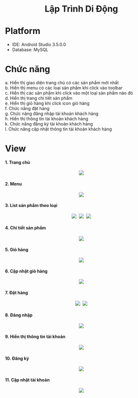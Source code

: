 # <p align="center">Lập Trình Di Động</p>

# Platform
- IDE: Android Studio 3.5.0.0
- Database: MySQL

# Chức năng
a. Hiển thị giao diện trang chủ có các sản phẩm mới nhất<br/>
b. Hiển thị menu có các loại sản phẩm khi click vào toolbar<br/>
c. Hiển thị các sản phẩm khi click vào một loại sản phẩm nào đó<br/>
d. Hiển thị trang chi tiết sản phẩm<br/>
e. Hiển thị giỏ hàng khi click icon giỏ hàng<br/>
f. Chức năng đặt hàng<br/>
g. Chức năng đăng nhập tài khoản khách hàng<br/>
h. Hiển thị thông tin tài khoản khách hàng<br/>
k. Chức năng đăng ký tài khoản khách hàng<br/>
l. Chức năng cập nhật thông tin tài khoản khách hàng<br/>

# View
#### 1. Trang chủ
<p align="center">
	<kbd>
		<img src="image_test/trangchu.PNG">
	</kbd>
</p>

#### 2. Menu

<p align="center">
	<kbd>
		<img src="image_test/menu.PNG">
	</kbd>
</p>

#### 3. List sản phẩm theo loại

<p align="center">
	<kbd>
		<img src="image_test/spTheoLoai1.PNG">
	</kbd>
	<kbd>
		<img src="image_test/spTheoLoai2.PNG">
	</kbd>
	<kbd>
		<img src="image_test/spTheoLoai3.PNG">
	</kbd>
</p>

#### 4. Chi tiết sản phẩm

<p align="center">
	<kbd>
		<img src="image_test/chiTietSP.PNG">
	</kbd>
</p>

#### 5. Giỏ hàng

<p align="center">
	<kbd>
		<img src="image_test/gioHang.PNG">
	</kbd>
</p>

#### 6. Cập nhật giỏ hàng

<p align="center">
	<kbd>
		<img src="image_test/capNhatGH.PNG">
	</kbd>
</p>

#### 7. Đặt hàng

<p align="center">
	<kbd>
		<img src="image_test/ttinMuaHang.PNG">
	</kbd>
	<kbd>
		<img src="image_test/datHang.PNG">
	</kbd>
</p>

#### 8. Đăng nhập

<p align="center">
	<kbd>
		<img src="image_test/dangNhap.PNG">
	</kbd>
</p>

#### 9. Hiển thị thông tin tài khoản

<p align="center">
	<kbd>
		<img src="image_test/taiKhoan.PNG">
	</kbd>
</p>

#### 10. Đăng ký

<p align="center">
	<kbd>
		<img src="image_test/dangKy.PNG">
	</kbd>
</p>

#### 11. Cập nhật tài khoản

<p align="center">
	<kbd>
		<img src="image_test/capNhatTK.PNG">
	</kbd>
</p>